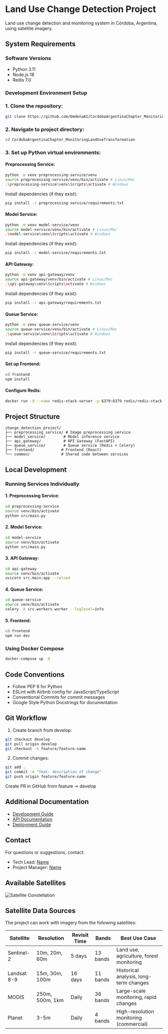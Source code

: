 # Land Use Change Detection Project

Land use change detection and monitoring system in Córdoba, Argentina, using satellite imagery.

## System Requirements

### Software Versions
- Python 3.11
- Node.js 18
- Redis 7.0

### Development Environment Setup

### 1. Clone the repository:
```bash
git clone https://github.com/OmdenaAI/CordobaArgentinaChapter_MonitoringLandUseTransformation.git
```

### 2. Navigate to project directory:
```bash
cd CordobaArgentinaChapter_MonitoringLandUseTransformation
```

### 3. Set up Python virtual environments:

#### Preprocessing Service:
```bash
python -m venv preprocessing-service/venv
source preprocessing-service/venv/bin/activate # Linux/Mac
.\preprocessing-service\venv\Scripts\activate # Windows
```

Install dependencies (if they exist):

```bash
pip install -r preprocessing-service/requirements.txt
```

#### Model Service:
```bash
python -m venv model-service/venv
source model-service/venv/bin/activate # Linux/Mac
.\model-service\venv\Scripts\activate # Windows
```

Install dependencies (if they exist):

```bash
pip install -r model-service/requirements.txt
```

#### API Gateway:
```bash
python -m venv api-gateway/venv
source api-gateway/venv/bin/activate # Linux/Mac
.\api-gateway\venv\Scripts\activate # Windows
```

Install dependencies (if they exist):

```bash
pip install -r api-gateway/requirements.txt
```

#### Queue Service:
```bash
python -m venv queue-service/venv
source queue-service/venv/bin/activate # Linux/Mac
.\queue-service\venv\Scripts\activate # Windows
```

Install dependencies (if they exist):

```bash
pip install -r queue-service/requirements.txt
```

#### Set up Frontend:
```bash
cd frontend
npm install
```

#### Configure Redis:
```bash
docker run -d --name redis-stack-server -p 6379:6379 redis/redis-stack-server:latest
```

## Project Structure

```
change_detection_project/
├── preprocessing_service/ # Image preprocessing service
├── model_service/        # Model inference service
├── api_gateway/          # API Gateway (FastAPI)
├── queue_service/        # Queue service (Redis + Celery)
├── frontend/            # Frontend (React)
└── common/              # Shared code between services
```

## Local Development

### Running Services Individually

#### 1. Preprocessing Service:
```bash
cd preprocessing-service
source venv/bin/activate
python src/main.py
```

#### 2. Model Service:
```bash
cd model-service
source venv/bin/activate
python src/main.py
```

#### 3. API Gateway:
```bash
cd api-gateway
source venv/bin/activate
uvicorn src.main:app --reload
```

#### 4. Queue Service:
```bash
cd queue-service
source venv/bin/activate
celery -A src.workers worker --loglevel=info
```

#### 5. Frontend:
```bash
cd frontend
npm run dev
```

### Using Docker Compose

```bash
docker-compose up -d
```

## Code Conventions

- Follow PEP 8 for Python
- ESLint with Airbnb config for JavaScript/TypeScript
- Conventional Commits for commit messages
- Google Style Python Docstrings for documentation

## Git Workflow

1. Create branch from develop:
```bash
git checkout develop
git pull origin develop
git checkout -b feature/feature-name
```

2. Commit changes:
```bash
git add .
git commit -m "feat: description of change"
git push origin feature/feature-name
```
Create PR in GitHub from feature -> develop

## Additional Documentation

- [Development Guide](./docs/development.md)
- [API Documentation](./api-gateway/README.md)
- [Deployment Guide](./docs/deployment.md)

## Contact

For questions or suggestions, contact:
- Tech Lead: [Name](mailto:email@example.com)
- Project Manager: [Name](mailto:email@example.com)

## Available Satellites

![Satellite Constellation](./docs/assets/satellites.png)

## Satellite Data Sources

The project can work with imagery from the following satellites:

| Satellite | Resolution | Revisit Time | Bands | Best Use Case |
|-----------|------------|--------------|--------|---------------|
| Sentinel-2 | 10m, 20m, 60m | 5 days | 13 bands | Land use, agriculture, forest monitoring |
| Landsat 8-9 | 15m, 30m, 100m | 16 days | 11 bands | Historical analysis, long-term changes |
| MODIS | 250m, 500m, 1km | Daily | 36 bands | Large-scale monitoring, rapid changes |
| Planet | 3-5m | Daily | 4 bands | High-resolution monitoring (commercial) |